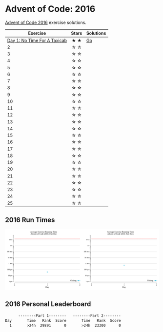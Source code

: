 # Advent of Code: 2016

[Advent of Code 2016](https://adventofcode.com/2016) exercise solutions.

<!-- ★ ☆ -->

| Exercise                                                       | Stars | Solutions                     |
|----------------------------------------------------------------|:-----:|-------------------------------|
| [Day 1: No Time For A Taxicab](01-noTimeForATaxicab/README.md) |  ★ ★  | [Go](01-noTimeForATaxicab/go) |
| 2                                                              |  ☆ ☆  |                               |
| 3                                                              |  ☆ ☆  |                               |
| 4                                                              |  ☆ ☆  |                               |
| 5                                                              |  ☆ ☆  |                               |
| 6                                                              |  ☆ ☆  |                               |
| 7                                                              |  ☆ ☆  |                               |
| 8                                                              |  ☆ ☆  |                               |
| 9                                                              |  ☆ ☆  |                               |
| 10                                                             |  ☆ ☆  |                               |
| 11                                                             |  ☆ ☆  |                               |
| 12                                                             |  ☆ ☆  |                               |
| 13                                                             |  ☆ ☆  |                               |
| 14                                                             |  ☆ ☆  |                               |
| 15                                                             |  ☆ ☆  |                               |
| 16                                                             |  ☆ ☆  |                               |
| 17                                                             |  ☆ ☆  |                               |
| 18                                                             |  ☆ ☆  |                               |
| 19                                                             |  ☆ ☆  |                               |
| 20                                                             |  ☆ ☆  |                               |
| 21                                                             |  ☆ ☆  |                               |
| 22                                                             |  ☆ ☆  |                               |
| 23                                                             |  ☆ ☆  |                               |
| 24                                                             |  ☆ ☆  |                               |
| 25                                                             |  ☆ ☆  |                               |

## 2016 Run Times

![2016 exercise run-time graphs](run-times.png)

## 2016 Personal Leaderboard

```text
      --------Part 1--------   --------Part 2--------
Day       Time   Rank  Score       Time   Rank  Score
  1       >24h  29891      0       >24h  23300      0
```
